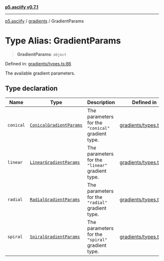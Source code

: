 [**p5.asciify v0.7.1**](../../../README.md)

***

[p5.asciify](../../../README.md) / [gradients](../README.md) / GradientParams

# Type Alias: GradientParams

> **GradientParams**: `object`

Defined in: [gradients/types.ts:86](https://github.com/humanbydefinition/p5-asciify/blob/f508211b91e4e5fce76de2e41a19937662a36543/src/lib/gradients/types.ts#L86)

The available gradient parameters.

## Type declaration

| Name | Type | Description | Defined in |
| ------ | ------ | ------ | ------ |
| <a id="conical"></a> `conical` | [`ConicalGradientParams`](ConicalGradientParams.md) | The parameters for the `"conical"` gradient type. | [gradients/types.ts:97](https://github.com/humanbydefinition/p5-asciify/blob/f508211b91e4e5fce76de2e41a19937662a36543/src/lib/gradients/types.ts#L97) |
| <a id="linear"></a> `linear` | [`LinearGradientParams`](LinearGradientParams.md) | The parameters for the `"linear"` gradient type. | [gradients/types.ts:88](https://github.com/humanbydefinition/p5-asciify/blob/f508211b91e4e5fce76de2e41a19937662a36543/src/lib/gradients/types.ts#L88) |
| <a id="radial"></a> `radial` | [`RadialGradientParams`](RadialGradientParams.md) | The parameters for the `"radial"` gradient type. | [gradients/types.ts:94](https://github.com/humanbydefinition/p5-asciify/blob/f508211b91e4e5fce76de2e41a19937662a36543/src/lib/gradients/types.ts#L94) |
| <a id="spiral"></a> `spiral` | [`SpiralGradientParams`](SpiralGradientParams.md) | The parameters for the `"spiral"` gradient type. | [gradients/types.ts:91](https://github.com/humanbydefinition/p5-asciify/blob/f508211b91e4e5fce76de2e41a19937662a36543/src/lib/gradients/types.ts#L91) |
